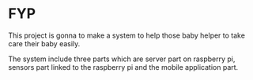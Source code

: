 # FYP
This project is gonna to make a system to help those baby helper to take care their baby easily.

The system include three parts which are server part on raspberry pi, sensors part linked to the raspberry pi and the mobile application part. 
